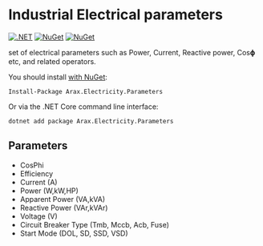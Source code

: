 # Industrial Electrical parameters 



[![.NET](https://github.com/araxis/IndustrialElectricityUnits/actions/workflows/dotnet.yml/badge.svg)](https://github.com/araxis/IndustrialElectricityUnits/actions/workflows/dotnet.yml)
[![NuGet](https://img.shields.io/nuget/vpre/Arax.Electricity.Parameters.svg)](https://www.nuget.org/packages/Arax.Electricity.Parameters)
[![NuGet](https://img.shields.io/nuget/dt/Arax.Electricity.Parameters.svg)](https://www.nuget.org/packages/Arax.Electricity.Parameters) 

set of electrical parameters such as Power, Current, Reactive power, Cos𝛟 etc, and related operators.

You should install [with NuGet](https://www.nuget.org/packages/Arax.Electricity.Parameters):

    Install-Package Arax.Electricity.Parameters
    
Or via the .NET Core command line interface:

    dotnet add package Arax.Electricity.Parameters
    
## Parameters
* CosPhi 
* Efficiency
* Current (A)
* Power (W,kW,HP)
* Apparent Power (VA,kVA)
* Reactive Power (VAr,kVAr)
* Voltage (V)
* Circuit Breaker Type (Tmb, Mccb, Acb, Fuse)
* Start Mode (DOL, SD, SSD, VSD)
